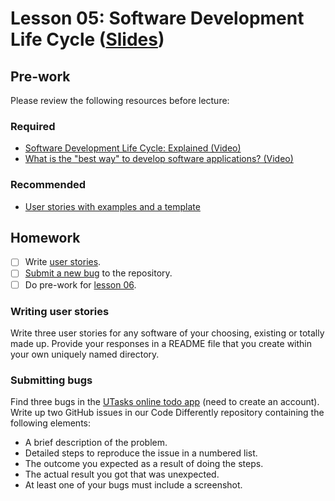# Lesson 05: Software Development Life Cycle ([Slides](https://code-differently.github.io/code-differently-24-q4/slides/#/lesson_05))

## Pre-work

Please review the following resources before lecture:

### Required
* [Software Development Life Cycle: Explained (Video)](https://www.youtube.com/watch?v=SaCYkPD4_K0)
* [What is the "best way" to develop software applications? (Video)](https://www.youtube.com/watch?v=oNmcX6Gozg0)

### Recommended
* [User stories with examples and a template](https://www.atlassian.com/agile/project-management/user-stories)

## Homework

- [ ] Write [user stories](#writing-user-stories).
- [ ] [Submit a new bug](#submitting-bugs) to the repository.
- [ ] Do pre-work for [lesson 06](/lesson_06/).

### Writing user stories

Write three user stories for any software of your choosing, existing or totally made up. Provide your responses in a README file that you create within your own uniquely named directory.

### Submitting bugs

Find three bugs in the [UTasks online todo app][buggy-app] (need to create an account). Write up two GitHub issues in our Code Differently repository containing the following elements:

* A brief description of the problem.
* Detailed steps to reproduce the issue in a numbered list.
* The outcome you expected as a result of doing the steps.
* The actual result you got that was unexpected.
* At least one of your bugs must include a screenshot.

[buggy-app]: https://utasks-main.web.app/